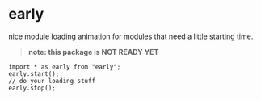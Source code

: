 # early
nice module loading animation for modules that need a little starting time.

> **note: this package is NOT READY YET**

```typscript
import * as early from "early";
early.start();
// do your loading stuff
early.stop();
```

